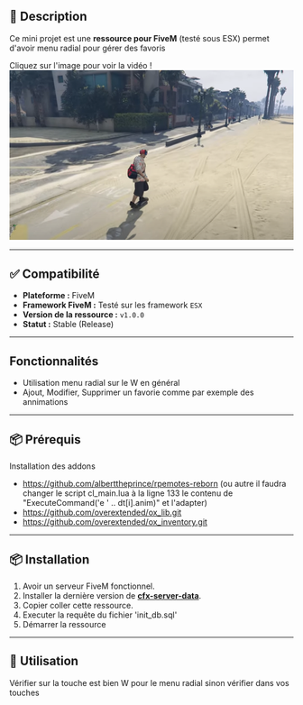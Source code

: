 ## 📜 Description
Ce mini projet est une **ressource pour FiveM** (testé sous ESX) permet d'avoir menu radial pour gérer des favoris

Cliquez sur l'image pour voir la vidéo !
[![Nom de la vidéo](https://raw.githubusercontent.com/Casimodo/fivem_ton_skate/refs/heads/main/capture.png)](https://www.youtube.com/watch?v=kYnrPfvGr0w)

---

## ✅ Compatibilité

- **Plateforme :** FiveM
- **Framework FiveM :** Testé sur les framework `ESX`
- **Version de la ressource :** `v1.0.0`
- **Statut :** Stable (Release)

---

##  Fonctionnalités

- Utilisation menu radial sur le W en général
- Ajout, Modifier, Supprimer un favorie comme par exemple des annimations

---

## 📦 Prérequis

Installation des addons
- https://github.com/alberttheprince/rpemotes-reborn (ou autre il faudra changer le script cl_main.lua à la ligne 133 le contenu de "ExecuteCommand('e ' .. dt[i].anim)" et l'adapter)
- https://github.com/overextended/ox_lib.git
- https://github.com/overextended/ox_inventory.git

---

## 📦 Installation

1. Avoir un serveur FiveM fonctionnel.
2. Installer la dernière version de [**cfx-server-data**](https://github.com/citizenfx/cfx-server-data).
3. Copier coller cette ressource.
4. Executer la requête du fichier 'init_db.sql'
5. Démarrer la ressource

---

## 🚀 Utilisation

Vérifier sur la touche est bien W pour le menu radial sinon vérifier dans vos touches